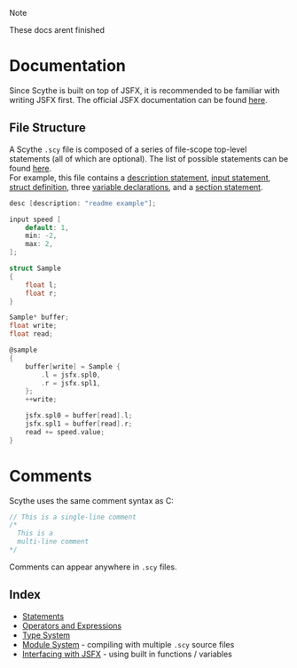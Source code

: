 > [!NOTE]
> These docs arent finished

# Documentation
Since Scythe is built on top of JSFX, it is recommended to be familiar with writing JSFX first. The official JSFX documentation can be found [here](https://www.reaper.fm/sdk/js/js.php).

## File Structure
A Scythe `.scy` file is composed of a series of file-scope top-level statements (all of which are optional). The list of possible statements can be found [here](statements.md#file-scope-statements).\
For example, this file contains a [description statement](), [input statement](), [struct definition](), three [variable declarations](), and a [section statement]().
```c
desc [description: "readme example"];

input speed [
	default: 1,
	min: -2,
	max: 2,
];

struct Sample
{
	float l;
	float r;
}

Sample* buffer;
float write;
float read;

@sample
{
	buffer[write] = Sample {
		.l = jsfx.spl0,
		.r = jsfx.spl1,
	};
	++write;

	jsfx.spl0 = buffer[read].l;
	jsfx.spl1 = buffer[read].r;
	read += speed.value;
}
```

# Comments
Scythe uses the same comment syntax as C:
```c
// This is a single-line comment
/*
  This is a
  multi-line comment
*/
```
Comments can appear anywhere in `.scy` files.

## Index
- [Statements]()
- [Operators and Expressions]()
- [Type System]()
- [Module System]() - compiling with multiple `.scy` source files
- [Interfacing with JSFX]() - using built in functions / variables
